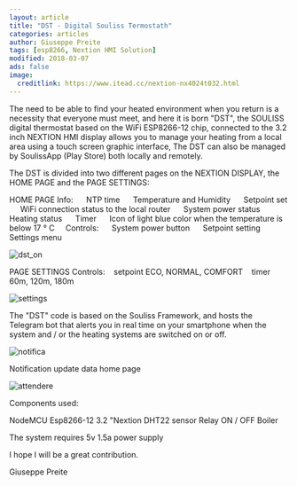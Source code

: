 ```yaml
---
layout: article
title: "DST - Digital Souliss Termostath"
categories: articles
author: Giuseppe Preite
tags: [esp8266, Nextion HMI Solution]
modified: 2018-03-07
ads: false  
image:
  creditlink: https://www.itead.cc/nextion-nx4024t032.html
---
```


The need to be able to find your heated environment when you return is a necessity that everyone must meet, and here it is born
"DST", the SOULISS digital thermostat based on the WiFi ESP8266-12 chip, connected to the 3.2 inch NEXTION HMI display
allows you to manage your heating from a local area using a touch screen graphic interface,
The DST can also be managed by SoulissApp (Play Store) both locally and remotely.

The DST is divided into two different pages on the NEXTION DISPLAY, the HOME PAGE and the PAGE SETTINGS:

HOME PAGE
Info:
     NTP time
     Temperature and Humidity
     Setpoint set
     WiFi connection status to the local router
     System power status
     Heating status
     Timer
     Icon of light blue color when the temperature is below 17 ° C
   
Controls:
     System power button
     Setpoint setting
     Settings menu
     
   ![dst_on](https://user-images.githubusercontent.com/15862510/37124094-2dcf81ae-2267-11e8-8a18-969e3a757ac1.png)
     
PAGE SETTINGS
Controls:
   setpoint ECO, NORMAL, COMFORT
   timer 60m, 120m, 180m
   
   ![settings](https://user-images.githubusercontent.com/15862510/37124109-3a4c73ec-2267-11e8-8906-9d1858fd9553.png)
   
The "DST" code is based on the Souliss Framework, and hosts the Telegram bot that alerts you in real time on your smartphone when
the system and / or the heating systems are switched on or off.

![notifica](https://user-images.githubusercontent.com/15862510/37124117-413d72d2-2267-11e8-91ae-8ce27f20894a.png)

Notification update data home page

![attendere](https://user-images.githubusercontent.com/15862510/37124112-3e26997a-2267-11e8-9e7b-e48412001e94.png)

Components used:

NodeMCU Esp8266-12
3.2 "Nextion
DHT22 sensor
Relay ON / OFF Boiler

The system requires 5v 1.5a power supply

I hope I will be a great contribution.

Giuseppe Preite
